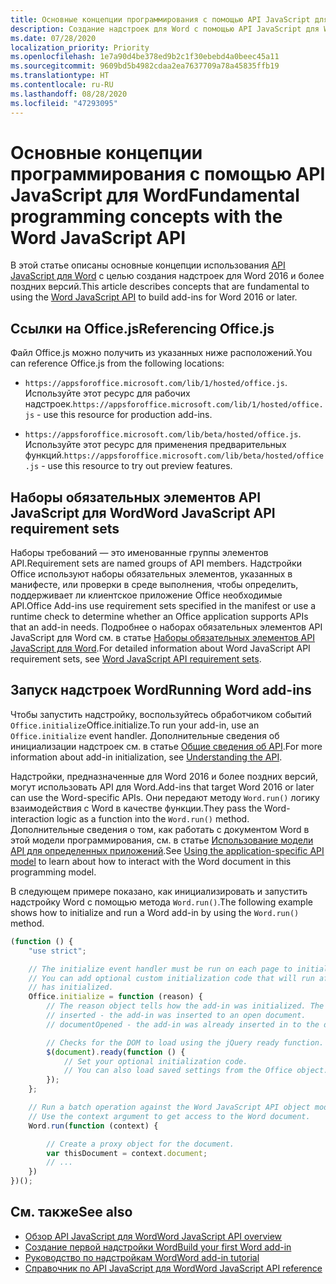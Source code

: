 ```yaml
---
title: Основные концепции программирования с помощью API JavaScript для Word
description: Создание надстроек для Word с помощью API JavaScript для Word.
ms.date: 07/28/2020
localization_priority: Priority
ms.openlocfilehash: 1e7a90d4be378ed9b2c1f30ebebd4a0beec45a11
ms.sourcegitcommit: 9609bd5b4982cdaa2ea7637709a78a45835ffb19
ms.translationtype: HT
ms.contentlocale: ru-RU
ms.lasthandoff: 08/28/2020
ms.locfileid: "47293095"
---
```

# <a name="fundamental-programming-concepts-with-the-word-javascript-api"></a><span data-ttu-id="61964-103">Основные концепции программирования с помощью API JavaScript для Word</span><span class="sxs-lookup"><span data-stu-id="61964-103">Fundamental programming concepts with the Word JavaScript API</span></span>

<span data-ttu-id="61964-104">В этой статье описаны основные концепции использования [API JavaScript для Word](../reference/overview/word-add-ins-reference-overview.md) с целью создания надстроек для Word 2016 и более поздних версий.</span><span class="sxs-lookup"><span data-stu-id="61964-104">This article describes concepts that are fundamental to using the [Word JavaScript API](../reference/overview/word-add-ins-reference-overview.md) to build add-ins for Word 2016 or later.</span></span>

## <a name="referencing-officejs"></a><span data-ttu-id="61964-105">Ссылки на Office.js</span><span class="sxs-lookup"><span data-stu-id="61964-105">Referencing Office.js</span></span>

<span data-ttu-id="61964-106">Файл Office.js можно получить из указанных ниже расположений.</span><span class="sxs-lookup"><span data-stu-id="61964-106">You can reference Office.js from the following locations:</span></span>

- <span data-ttu-id="61964-107">`https://appsforoffice.microsoft.com/lib/1/hosted/office.js`. Используйте этот ресурс для рабочих надстроек.</span><span class="sxs-lookup"><span data-stu-id="61964-107">`https://appsforoffice.microsoft.com/lib/1/hosted/office.js` - use this resource for production add-ins.</span></span>

- <span data-ttu-id="61964-108">`https://appsforoffice.microsoft.com/lib/beta/hosted/office.js`. Используйте этот ресурс для применения предварительных функций.</span><span class="sxs-lookup"><span data-stu-id="61964-108">`https://appsforoffice.microsoft.com/lib/beta/hosted/office.js` - use this resource to try out preview features.</span></span>

## <a name="word-javascript-api-requirement-sets"></a><span data-ttu-id="61964-109">Наборы обязательных элементов API JavaScript для Word</span><span class="sxs-lookup"><span data-stu-id="61964-109">Word JavaScript API requirement sets</span></span>

<span data-ttu-id="61964-110">Наборы требований — это именованные группы элементов API.</span><span class="sxs-lookup"><span data-stu-id="61964-110">Requirement sets are named groups of API members.</span></span> <span data-ttu-id="61964-111">Надстройки Office используют наборы обязательных элементов, указанных в манифесте, или проверки в среде выполнения, чтобы определить, поддерживает ли клиентское приложение Office необходимые API.</span><span class="sxs-lookup"><span data-stu-id="61964-111">Office Add-ins use requirement sets specified in the manifest or use a runtime check to determine whether an Office application supports APIs that an add-in needs.</span></span> <span data-ttu-id="61964-112">Подробнее о наборах обязательных элементов API JavaScript для Word см. в статье [Наборы обязательных элементов API JavaScript для Word](../reference/requirement-sets/word-api-requirement-sets.md).</span><span class="sxs-lookup"><span data-stu-id="61964-112">For detailed information about Word JavaScript API requirement sets, see [Word JavaScript API requirement sets](../reference/requirement-sets/word-api-requirement-sets.md).</span></span>

## <a name="running-word-add-ins"></a><span data-ttu-id="61964-113">Запуск надстроек Word</span><span class="sxs-lookup"><span data-stu-id="61964-113">Running Word add-ins</span></span>

<span data-ttu-id="61964-114">Чтобы запустить надстройку, воспользуйтесь обработчиком событий `Office.initialize`Office.initialize.</span><span class="sxs-lookup"><span data-stu-id="61964-114">To run your add-in, use an `Office.initialize` event handler.</span></span> <span data-ttu-id="61964-115">Дополнительные сведения об инициализации надстроек см. в статье [Общие сведения об API](../develop/understanding-the-javascript-api-for-office.md).</span><span class="sxs-lookup"><span data-stu-id="61964-115">For more information about add-in initialization, see [Understanding the API](../develop/understanding-the-javascript-api-for-office.md).</span></span>

<span data-ttu-id="61964-116">Надстройки, предназначенные для Word 2016 и более поздних версий, могут использовать API для Word.</span><span class="sxs-lookup"><span data-stu-id="61964-116">Add-ins that target Word 2016 or later can use the Word-specific APIs.</span></span> <span data-ttu-id="61964-117">Они передают методу `Word.run()` логику взаимодействия с Word в качестве функции.</span><span class="sxs-lookup"><span data-stu-id="61964-117">They pass the Word-interaction logic as a function into the `Word.run()` method.</span></span> <span data-ttu-id="61964-118">Дополнительные сведения о том, как работать с документом Word в этой модели программирования, см. в статье [Использование модели API для определенных приложений](../develop/application-specific-api-model.md).</span><span class="sxs-lookup"><span data-stu-id="61964-118">See [Using the application-specific API model](../develop/application-specific-api-model.md) to learn about how to interact with the Word document in this programming model.</span></span>

<span data-ttu-id="61964-119">В следующем примере показано, как инициализировать и запустить надстройку Word с помощью метода `Word.run()`.</span><span class="sxs-lookup"><span data-stu-id="61964-119">The following example shows how to initialize and run a Word add-in by using the `Word.run()` method.</span></span>

```js
(function () {
    "use strict";

    // The initialize event handler must be run on each page to initialize Office JS.
    // You can add optional custom initialization code that will run after OfficeJS
    // has initialized.
    Office.initialize = function (reason) {
        // The reason object tells how the add-in was initialized. The values can be:
        // inserted - the add-in was inserted to an open document.
        // documentOpened - the add-in was already inserted in to the document and the document was opened.

        // Checks for the DOM to load using the jQuery ready function.
        $(document).ready(function () {
            // Set your optional initialization code.
            // You can also load saved settings from the Office object.
        });
    };

    // Run a batch operation against the Word JavaScript API object model.
    // Use the context argument to get access to the Word document.
    Word.run(function (context) {

        // Create a proxy object for the document.
        var thisDocument = context.document;
        // ...
    })
})();
```

## <a name="see-also"></a><span data-ttu-id="61964-120">См. также</span><span class="sxs-lookup"><span data-stu-id="61964-120">See also</span></span>

- [<span data-ttu-id="61964-121">Обзор API JavaScript для Word</span><span class="sxs-lookup"><span data-stu-id="61964-121">Word JavaScript API overview</span></span>](../reference/overview/word-add-ins-reference-overview.md)
- [<span data-ttu-id="61964-122">Создание первой надстройки Word</span><span class="sxs-lookup"><span data-stu-id="61964-122">Build your first Word add-in</span></span>](../quickstarts/word-quickstart.md)
- [<span data-ttu-id="61964-123">Руководство по надстройкам Word</span><span class="sxs-lookup"><span data-stu-id="61964-123">Word add-in tutorial</span></span>](../tutorials/word-tutorial.md)
- [<span data-ttu-id="61964-124">Справочник по API JavaScript для Word</span><span class="sxs-lookup"><span data-stu-id="61964-124">Word JavaScript API reference</span></span>](/javascript/api/word)

